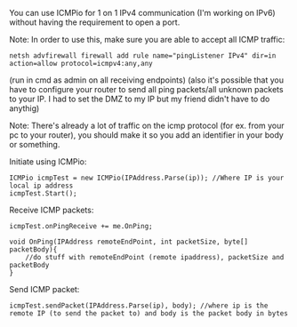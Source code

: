 You can use ICMPio for 1 on 1 IPv4 communication (I'm working on IPv6) without having the requirement to open a port.

Note:
In order to use this, make sure you are able to accept all ICMP traffic:

    netsh advfirewall firewall add rule name="pingListener IPv4" dir=in action=allow protocol=icmpv4:any,any

(run in cmd as admin on all receiving endpoints)
(also it's possible that you have to configure your router to send all ping packets/all unknown packets to your IP. I had to set the DMZ to my IP but my friend didn't have to do anythig)

Note: 
There's already a lot of traffic on the icmp protocol (for ex. from your pc to your router), you should make it so you add an identifier in your body or something.


Initiate using ICMPio:

    ICMPio icmpTest = new ICMPio(IPAddress.Parse(ip)); //Where IP is your local ip address
    icmpTest.Start();
    
Receive ICMP packets:

    icmpTest.onPingReceive += me.OnPing;
    
    void OnPing(IPAddress remoteEndPoint, int packetSize, byte[] packetBody){
        //do stuff with remoteEndPoint (remote ipaddress), packetSize and packetBody
    }
    
Send ICMP packet:

    icmpTest.sendPacket(IPAddress.Parse(ip), body); //where ip is the remote IP (to send the packet to) and body is the packet body in bytes
